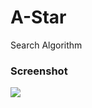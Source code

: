 A-Star
======

Search Algorithm

### Screenshot

<img src="http://upload7.ir/images/43625457233512077375.png">
